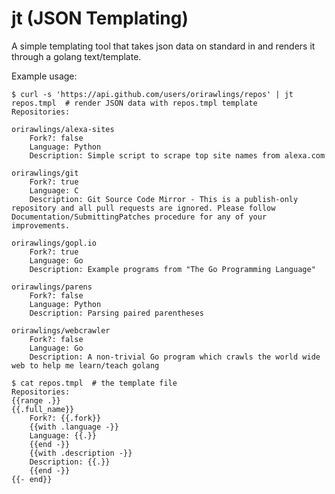 # jt (JSON Templating) # 

A simple templating tool that takes json data on standard in 
and renders it through a golang text/template.

Example usage:

    $ curl -s 'https://api.github.com/users/orirawlings/repos' | jt repos.tmpl  # render JSON data with repos.tmpl template
    Repositories:
 
    orirawlings/alexa-sites
    	Fork?: false
    	Language: Python
    	Description: Simple script to scrape top site names from alexa.com
 
    orirawlings/git
    	Fork?: true
    	Language: C
    	Description: Git Source Code Mirror - This is a publish-only repository and all pull requests are ignored. Please follow Documentation/SubmittingPatches procedure for any of your improvements.
 
    orirawlings/gopl.io
    	Fork?: true
    	Language: Go
    	Description: Example programs from "The Go Programming Language"
 
    orirawlings/parens
    	Fork?: false
    	Language: Python
    	Description: Parsing paired parentheses
 
    orirawlings/webcrawler
    	Fork?: false
    	Language: Go
    	Description: A non-trivial Go program which crawls the world wide web to help me learn/teach golang
 
    $ cat repos.tmpl  # the template file
    Repositories:
    {{range .}}
    {{.full_name}}
    	Fork?: {{.fork}}
    	{{with .language -}}
    	Language: {{.}}
    	{{end -}}
    	{{with .description -}}
    	Description: {{.}}
    	{{end -}}
    {{- end}}
